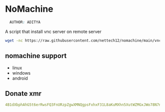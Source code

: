 # NoMachine
```css
  AUTHOR: ADITYA
```
A script that install vnc server on remote server

```sh
wget -nc https://raw.githubusercontent.com/nettech12/nomachine/main/vnc.sh
```

## nomachine support
- linux
- windows
- android


## Donate xmr
```yml
4B1dXbphAhG5t6erRwsFQ3FnURzpZgwXMNQgpsFxhxF31L8aKuMXhn5XutWZMGxJWo78N7nkNEEAW4S4Gyi7djRUCD3ytv4
```
